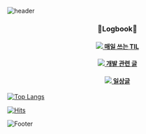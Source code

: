 ![header](https://capsule-render.vercel.app/api?text=Joy%20Github!&type=waving&width=100&height=300&color=gradient)

<div align="center"> 
  <h3 align="center"> 📝Logbook📝 </h3>
  <h4 align="center">
     <a href="https://velog.io/@eun0leee"><img src="https://img.shields.io/badge/Notion-000000?style=flat&logo=notion&logoColor=white" /> 매일 쓰는 TIL</a>
  </h4>
  <h4 align="center">
    <a href="https://velog.io/@eun0leee"><img src="https://img.shields.io/badge/Velog-20C997?style=flat&logo=Velog&logoColor=white" /> 개발 관련 글</a>
  </h4>
  <h4 align="center">
   <a href="https://blog.naver.com/eun0leee"><img src="https://img.shields.io/badge/Blog-03C75A?style=flat&logo=Naver&logoColor=white" /> 일상글</a>
  </h4>
</div>

[![Top Langs](https://github-readme-stats.vercel.app/api/top-langs/?username=eun0leee&layout=compact)](https://github.com/eun0leee/github-readme-stats)

[![Hits](https://hits.seeyoufarm.com/api/count/incr/badge.svg?url=https%3A%2F%2Fgithub.com%2Feun0leee%2Fhit-counter&count_bg=%23DC86D8&title_bg=%238F279E&icon=&icon_color=%23E7E7E7&title=hits&edge_flat=false)](https://hits.seeyoufarm.com)

![Footer](https://capsule-render.vercel.app/api?type=waving&color=auto&height=100&section=footer)
